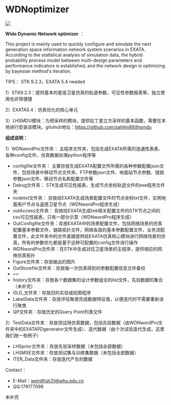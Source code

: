 # WDNoptimizer


![](http://m.qpic.cn/psb?/V10dYaiX2qXpCo/kHxKVg2sa1DKs6NtDU.qe6mxeo*Ae34F.J*gz4YQrGs!/b/dLgAAAAAAAAA&bo=WAWwAQAAAAARF8w!&rf=viewer_4&t=5)

**Wide Dynamic Network optimizer** ：

This project is mainly used to quickly configure and simulate the next generation space information network system scenarios in EXATA. According to the statistical analysis of simulation data, the hybrid probability process model between multi-design parameters and performance indicators is established, and the network design is optimizing by bayesian method's iteration.




TIPS： STK 9.2.3，EXATA 5.4 needed

1）STK9.2.3：提供基本的星座卫星仿真的轨道参数，可见性参数报表等，独立使用也非常便捷

2）EXATA5.4：仿真优化的核心单元

3）LHSMDU模块：为预采样的模块，提供拉丁差立方采样的基本函数，需要在本地进行安装该模块。gituhub地址：<https://github.com/sahilm89/lhsmdu>







**组成说明：**

1）WDNwordPro文件夹： 主程序文件夹，包括生成EXATA所需的连通性表表、各种config文件，仿真数据处理python程序等

- configfile文件夹： 主要存放生成EXATA配置文件所需的各种参数配置json文件，包括场景中移动节点文件夹、FTP参数json文件、地面站节点参数、链路参数json文件、移动节点名称配置文件等
- Debug文件夹： STK生成可见性报表，生成节点坐标轨迹文件的exe程序文件夹
- nodetxt文件夹： 存放给EXATA生成场景配置文件的节点坐标txt文件，实例地面用户节点与遥感卫星节点（WDNwordPro程序生成）
- outAccess文件夹： 存放给EXATA生成link相关配置文件的STK节点之间的csv可见性报表，只有一部分示意（WDNwordPro程序生成）
- OutConfigfile文件夹：存放EXATA中的场景配置文件，包括网络场景的仿真配置基本参数文件，链路拓扑文件，网络各层的基本参数配置文件，业务流配置文件，此文件夹中的文件直接提供给EXATA仿真核心模块进行网络场景的仿真，所有的参数优化都是基于这种可配置的config文件进行操作
- WDNwordPro文件夹：在STK中生成对应卫星场景的主程序，提供相应的网络仿真拓扑
- Figure文件夹：存放输出的图片
- OutStorefile文件夹：存放每一次仿真得到的参数配置信息文件备份
- ==
- history文件夹：存放各个数据集的设计参数组合的list文件，先验数据的集合（未补完）
- OLD_文件夹：存放旧的实验或绘图程序
- LabelData文件夹：存放评估聚类完成数据特征值，以便迭代时不需要重新进行聚类
- QP文件夹：存放历史的Query  Point列表文件





2）TestData文件夹：存放测试用仿真数据，包括先验数据（由WDNwordPro文件夹中的EXATAPDgenerator文件生成）、迭代数据（由个次试验迭代生成，这里我们放一些例子）
- LHSprior文件夹：存放先验采样数据（未包括全部数据）
- LHSMSE文件夹：存放测试集与训练集数据（未包括全部数据）
- ITER_Data文件夹：存放迭代产生的数据








Contact：
- E-Mail：weirdfish31@whu.edu.cn
- QQ:179177098







未补完
